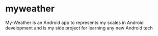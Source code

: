# myweather
My-Weather is an Android app to represents my scales in Android development and is my side project for learning any new Android tech 

